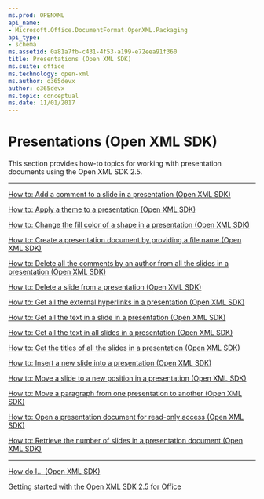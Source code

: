 ```yaml
---
ms.prod: OPENXML
api_name:
- Microsoft.Office.DocumentFormat.OpenXML.Packaging
api_type:
- schema
ms.assetid: 0a81a7fb-c431-4f53-a199-e72eea91f360
title: Presentations (Open XML SDK)
ms.suite: office
ms.technology: open-xml
ms.author: o365devx
author: o365devx
ms.topic: conceptual
ms.date: 11/01/2017
---
```

# Presentations (Open XML SDK)

This section provides how-to topics for working with presentation
documents using the Open XML SDK 2.5.


--------------------------------------------------------------------------------

[How to: Add a comment to a slide in a presentation (Open XML SDK)](how-to-add-a-comment-to-a-slide-in-a-presentation.md)  

[How to: Apply a theme to a presentation (Open XML SDK)](how-to-apply-a-theme-to-a-presentation.md)  

[How to: Change the fill color of a shape in a presentation (Open XML SDK)](how-to-change-the-fill-color-of-a-shape-in-a-presentation.md)  

[How to: Create a presentation document by providing a file name (Open XML SDK)](how-to-create-a-presentation-document-by-providing-a-file-name.md)  

[How to: Delete all the comments by an author from all the slides in a presentation (Open XML SDK)](how-to-delete-all-the-comments-by-an-author-from-all-the-slides-in-a-presentatio.md)  

[How to: Delete a slide from a presentation (Open XML SDK)](how-to-delete-a-slide-from-a-presentation.md)  

[How to: Get all the external hyperlinks in a presentation (Open XML SDK)](how-to-get-all-the-external-hyperlinks-in-a-presentation.md) 

[How to: Get all the text in a slide in a presentation (Open XML SDK)](how-to-get-all-the-text-in-a-slide-in-a-presentation.md)  

[How to: Get all the text in all slides in a presentation (Open XML SDK)](how-to-get-all-the-text-in-all-slides-in-a-presentation.md)  

[How to: Get the titles of all the slides in a presentation (Open XML SDK)](how-to-get-the-titles-of-all-the-slides-in-a-presentation.md)  

[How to: Insert a new slide into a presentation (Open XML SDK)](how-to-insert-a-new-slide-into-a-presentation.md)  

[How to: Move a slide to a new position in a presentation (Open XML SDK)](how-to-move-a-slide-to-a-new-position-in-a-presentation.md)  

[How to: Move a paragraph from one presentation to another (Open XML SDK)](how-to-move-a-paragraph-from-one-presentation-to-another.md)  

[How to: Open a presentation document for read-only access (Open XML SDK)](how-to-open-a-presentation-document-for-read-only-access.md)  

[How to: Retrieve the number of slides in a presentation document (Open XML SDK)](how-to-retrieve-the-number-of-slides-in-a-presentation-document.md)  


--------------------------------------------------------------------------------

[How do I... (Open XML SDK)](how-do-i.md)  

[Getting started with the Open XML SDK 2.5 for Office](getting-started.md)  
